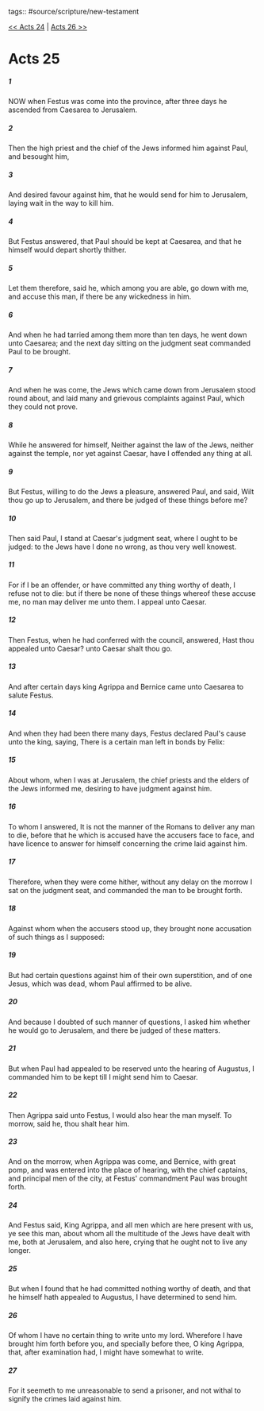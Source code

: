 tags:: #source/scripture/new-testament

[<< Acts 24](/New_Testament/05_Acts/Acts_24.md) | [Acts 26 >>](/New_Testament/05_Acts/Acts_26.md)

# Acts 25

##### 1

NOW when Festus was come into the province, after three days he ascended from Caesarea to Jerusalem.

##### 2

Then the high priest and the chief of the Jews informed him against Paul, and besought him,

##### 3

And desired favour against him, that he would send for him to Jerusalem, laying wait in the way to kill him.

##### 4

But Festus answered, that Paul should be kept at Caesarea, and that he himself would depart shortly thither.

##### 5

Let them therefore, said he, which among you are able, go down with me, and accuse this man, if there be any wickedness in him.

##### 6

And when he had tarried among them more than ten days, he went down unto Caesarea; and the next day sitting on the judgment seat commanded Paul to be brought.

##### 7

And when he was come, the Jews which came down from Jerusalem stood round about, and laid many and grievous complaints against Paul, which they could not prove.

##### 8

While he answered for himself, Neither against the law of the Jews, neither against the temple, nor yet against Caesar, have I offended any thing at all.

##### 9

But Festus, willing to do the Jews a pleasure, answered Paul, and said, Wilt thou go up to Jerusalem, and there be judged of these things before me?

##### 10

Then said Paul, I stand at Caesar's judgment seat, where I ought to be judged: to the Jews have I done no wrong, as thou very well knowest.

##### 11

For if I be an offender, or have committed any thing worthy of death, I refuse not to die: but if there be none of these things whereof these accuse me, no man may deliver me unto them. I appeal unto Caesar.

##### 12

Then Festus, when he had conferred with the council, answered, Hast thou appealed unto Caesar? unto Caesar shalt thou go.

##### 13

And after certain days king Agrippa and Bernice came unto Caesarea to salute Festus.

##### 14

And when they had been there many days, Festus declared Paul's cause unto the king, saying, There is a certain man left in bonds by Felix:

##### 15

About whom, when I was at Jerusalem, the chief priests and the elders of the Jews informed me, desiring to have judgment against him.

##### 16

To whom I answered, It is not the manner of the Romans to deliver any man to die, before that he which is accused have the accusers face to face, and have licence to answer for himself concerning the crime laid against him.

##### 17

Therefore, when they were come hither, without any delay on the morrow I sat on the judgment seat, and commanded the man to be brought forth.

##### 18

Against whom when the accusers stood up, they brought none accusation of such things as I supposed:

##### 19

But had certain questions against him of their own superstition, and of one Jesus, which was dead, whom Paul affirmed to be alive.

##### 20

And because I doubted of such manner of questions, I asked him whether he would go to Jerusalem, and there be judged of these matters.

##### 21

But when Paul had appealed to be reserved unto the hearing of Augustus, I commanded him to be kept till I might send him to Caesar.

##### 22

Then Agrippa said unto Festus, I would also hear the man myself. To morrow, said he, thou shalt hear him.

##### 23

And on the morrow, when Agrippa was come, and Bernice, with great pomp, and was entered into the place of hearing, with the chief captains, and principal men of the city, at Festus' commandment Paul was brought forth.

##### 24

And Festus said, King Agrippa, and all men which are here present with us, ye see this man, about whom all the multitude of the Jews have dealt with me, both at Jerusalem, and also here, crying that he ought not to live any longer.

##### 25

But when I found that he had committed nothing worthy of death, and that he himself hath appealed to Augustus, I have determined to send him.

##### 26

Of whom I have no certain thing to write unto my lord. Wherefore I have brought him forth before you, and specially before thee, O king Agrippa, that, after examination had, I might have somewhat to write.

##### 27

For it seemeth to me unreasonable to send a prisoner, and not withal to signify the crimes laid against him.
